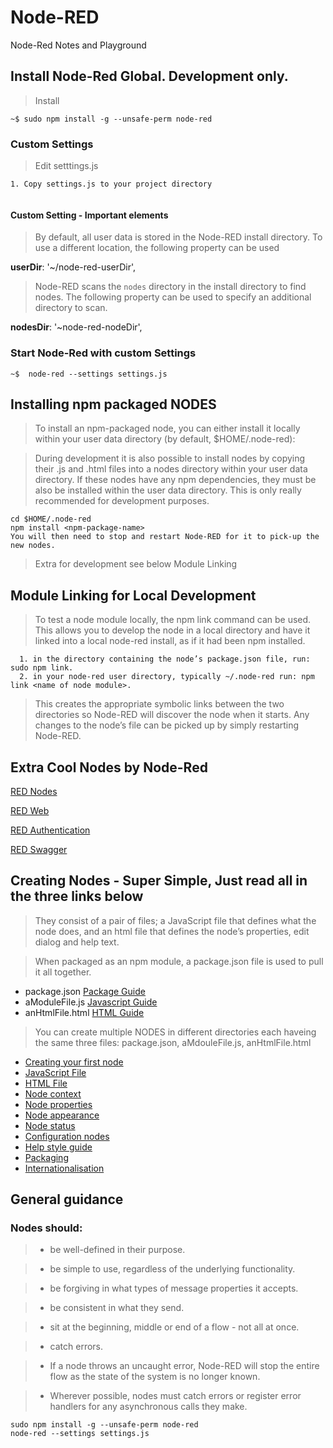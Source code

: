 # Node-RED
Node-Red Notes and Playground

## Install Node-Red Global. Development only. 

> Install
```
~$ sudo npm install -g --unsafe-perm node-red

```

### Custom Settings

> Edit setttings.js

```
1. Copy settings.js to your project directory


```

#### Custom Setting - Important elements

> By default, all user data is stored in the Node-RED install directory. To
> use a different location, the following property can be used 
    
**userDir**: '~/node-red-userDir',

> Node-RED scans the `nodes` directory in the install directory to find nodes.
> The following property can be used to specify an additional directory to scan. 
    
**nodesDir**: '~node-red-nodeDir',


### Start Node-Red with custom Settings 
```
~$  node-red --settings settings.js

```



## Installing npm packaged NODES

> To install an npm-packaged node, you can either install it locally within your user data directory (by default, $HOME/.node-red):

> During development it is also possible to install nodes by copying their .js and .html files into a nodes directory within your user data directory. If these nodes have any npm dependencies, they must be also be installed within the user data directory. This is only really recommended for development purposes.

```
cd $HOME/.node-red
npm install <npm-package-name>
You will then need to stop and restart Node-RED for it to pick-up the new nodes.
```

> Extra for development see below Module Linking

## Module Linking for Local Development

> To test a node module locally, the npm link command can be used. This allows you to develop the node in a local directory and have it linked into a local node-red install, as if it had been npm installed.

```
  1. in the directory containing the node’s package.json file, run: sudo npm link.
  2. in your node-red user directory, typically ~/.node-red run: npm link <name of node module>.

```
> This creates the appropriate symbolic links between the two directories so Node-RED will discover the node when it starts. Any changes to the node’s file can be picked up by simply restarting Node-RED.


## Extra Cool Nodes by Node-Red

[RED Nodes](https://github.com/node-red/node-red-nodes)

[RED Web](https://github.com/node-red/node-red-web-nodes)

[RED Authentication](https://github.com/node-red/node-red-auth-github)

[RED Swagger](https://github.com/node-red/node-red-node-swagger)


## Creating Nodes - Super Simple, Just read all in the three links below

> They consist of a pair of files; 
a JavaScript file that defines what the node does, 
and an html file that defines the node’s properties, edit dialog and help text.

> When packaged as an npm module, a package.json file is used to pull it all together.

- package.json [Package Guide](https://nodered.org/docs/creating-nodes/packaging)
- aModuleFile.js [Javascript Guide](https://nodered.org/docs/creating-nodes/node-js)
- anHtmlFile.html [HTML Guide](https://nodered.org/docs/creating-nodes/node-html)

> You can create multiple NODES in different directories each haveing the same three files: package.json, aMdouleFile.js, anHtmlFile.html

- [Creating your first node](https://nodered.org/docs/creating-nodes/first-node)
- [JavaScript File](https://nodered.org/docs/creating-nodes/node-js)
- [HTML File](https://nodered.org/docs/creating-nodes/node-html)
- [Node context](https://nodered.org/docs/creating-nodes/context)
- [Node properties](https://nodered.org/docs/creating-nodes/properties)
- [Node appearance](https://nodered.org/docs/creating-nodes/appearance)
- [Node status](https://nodered.org/docs/creating-nodes/status)
- [Configuration nodes](https://nodered.org/docs/creating-nodes/config-nodes)
- [Help style guide](https://nodered.org/docs/creating-nodes/help-style-guide)
- [Packaging](https://nodered.org/docs/creating-nodes/packaging)
- [Internationalisation](https://nodered.org/docs/creating-nodes/i18n)


## General guidance

### Nodes should:

> - be well-defined in their purpose.


> - be simple to use, regardless of the underlying functionality.


> - be forgiving in what types of message properties it accepts.


> - be consistent in what they send.


> - sit at the beginning, middle or end of a flow - not all at once.

> - catch errors.

> - If a node throws an uncaught error, Node-RED will stop the entire flow as the state of the system is no longer known.

> - Wherever possible, nodes must catch errors or register error handlers for any asynchronous calls they make.



```
sudo npm install -g --unsafe-perm node-red
node-red --settings settings.js


```
